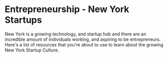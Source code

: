 Entrepreneurship - New York Startups
==================================================

New York is a growing technology, and startup hub and there are an incredible amount of individuals working, and aspiring to be entrepreneurs. Here's a list of resources that you're about to use to learn about the growing New York Startup Culture.
